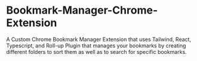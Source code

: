 # Bookmark-Manager-Chrome-Extension

A Custom Chrome Bookmark Manager Extension that uses Tailwind, React, Typescript, and Roll-up Plugin that manages your bookmarks by creating different folders to sort them as well as to search for specific bookmarks. 
